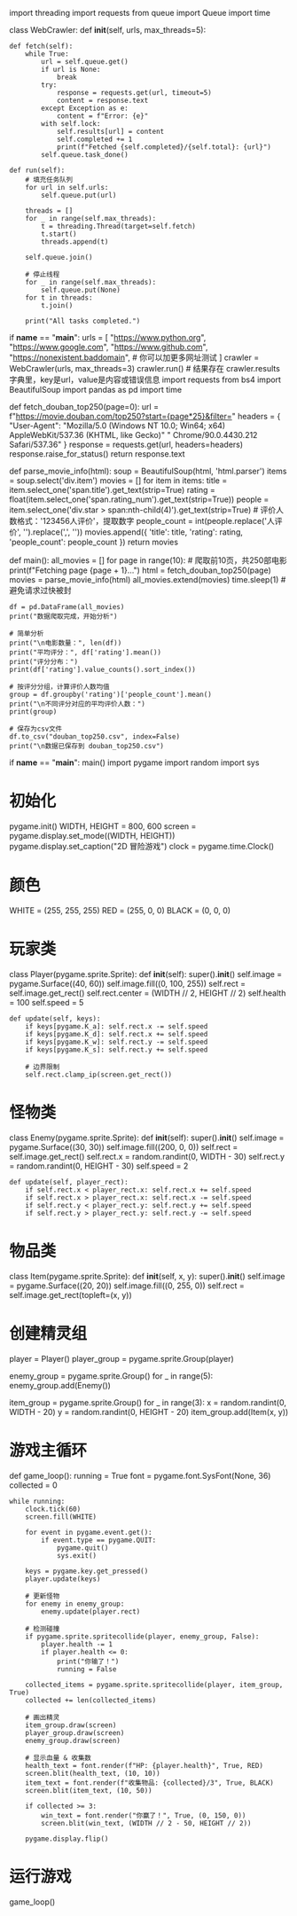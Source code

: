 import threading
import requests
from queue import Queue
import time

class WebCrawler:
    def __init__(self, urls, max_threads=5):
        

    def fetch(self):
        while True:
            url = self.queue.get()
            if url is None:
                break
            try:
                response = requests.get(url, timeout=5)
                content = response.text
            except Exception as e:
                content = f"Error: {e}"
            with self.lock:
                self.results[url] = content
                self.completed += 1
                print(f"Fetched {self.completed}/{self.total}: {url}")
            self.queue.task_done()

    def run(self):
        # 填充任务队列
        for url in self.urls:
            self.queue.put(url)

        threads = []
        for _ in range(self.max_threads):
            t = threading.Thread(target=self.fetch)
            t.start()
            threads.append(t)

        self.queue.join()

        # 停止线程
        for _ in range(self.max_threads):
            self.queue.put(None)
        for t in threads:
            t.join()

        print("All tasks completed.")

if __name__ == "__main__":
    urls = [
        "https://www.python.org",
        "https://www.google.com",
        "https://www.github.com",
        "https://nonexistent.baddomain",
        # 你可以加更多网址测试
    ]
    crawler = WebCrawler(urls, max_threads=3)
    crawler.run()
    # 结果存在 crawler.results 字典里，key是url，value是内容或错误信息
import requests
from bs4 import BeautifulSoup
import pandas as pd
import time

def fetch_douban_top250(page=0):
    url = f"https://movie.douban.com/top250?start={page*25}&filter="
    headers = {
        "User-Agent": "Mozilla/5.0 (Windows NT 10.0; Win64; x64) AppleWebKit/537.36 (KHTML, like Gecko)"
                      " Chrome/90.0.4430.212 Safari/537.36"
    }
    response = requests.get(url, headers=headers)
    response.raise_for_status()
    return response.text

def parse_movie_info(html):
    soup = BeautifulSoup(html, 'html.parser')
    items = soup.select('div.item')
    movies = []
    for item in items:
        title = item.select_one('span.title').get_text(strip=True)
        rating = float(item.select_one('span.rating_num').get_text(strip=True))
        people = item.select_one('div.star > span:nth-child(4)').get_text(strip=True)
        # 评价人数格式：'123456人评价'，提取数字
        people_count = int(people.replace('人评价', '').replace(',', ''))
        movies.append({
            'title': title,
            'rating': rating,
            'people_count': people_count
        })
    return movies

def main():
    all_movies = []
    for page in range(10):  # 爬取前10页，共250部电影
        print(f"Fetching page {page + 1}...")
        html = fetch_douban_top250(page)
        movies = parse_movie_info(html)
        all_movies.extend(movies)
        time.sleep(1)  # 避免请求过快被封

    df = pd.DataFrame(all_movies)
    print("数据爬取完成，开始分析")

    # 简单分析
    print("\n电影数量：", len(df))
    print("平均评分：", df['rating'].mean())
    print("评分分布：")
    print(df['rating'].value_counts().sort_index())

    # 按评分分组，计算评价人数均值
    group = df.groupby('rating')['people_count'].mean()
    print("\n不同评分对应的平均评价人数：")
    print(group)

    # 保存为csv文件
    df.to_csv("douban_top250.csv", index=False)
    print("\n数据已保存到 douban_top250.csv")

if __name__ == "__main__":
    main()
import pygame
import random
import sys

# 初始化
pygame.init()
WIDTH, HEIGHT = 800, 600
screen = pygame.display.set_mode((WIDTH, HEIGHT))
pygame.display.set_caption("2D 冒险游戏")
clock = pygame.time.Clock()

# 颜色
WHITE = (255, 255, 255)
RED = (255, 0, 0)
BLACK = (0, 0, 0)

# 玩家类
class Player(pygame.sprite.Sprite):
    def __init__(self):
        super().__init__()
        self.image = pygame.Surface((40, 60))
        self.image.fill((0, 100, 255))
        self.rect = self.image.get_rect()
        self.rect.center = (WIDTH // 2, HEIGHT // 2)
        self.health = 100
        self.speed = 5

    def update(self, keys):
        if keys[pygame.K_a]: self.rect.x -= self.speed
        if keys[pygame.K_d]: self.rect.x += self.speed
        if keys[pygame.K_w]: self.rect.y -= self.speed
        if keys[pygame.K_s]: self.rect.y += self.speed

        # 边界限制
        self.rect.clamp_ip(screen.get_rect())

# 怪物类
class Enemy(pygame.sprite.Sprite):
    def __init__(self):
        super().__init__()
        self.image = pygame.Surface((30, 30))
        self.image.fill((200, 0, 0))
        self.rect = self.image.get_rect()
        self.rect.x = random.randint(0, WIDTH - 30)
        self.rect.y = random.randint(0, HEIGHT - 30)
        self.speed = 2

    def update(self, player_rect):
        if self.rect.x < player_rect.x: self.rect.x += self.speed
        if self.rect.x > player_rect.x: self.rect.x -= self.speed
        if self.rect.y < player_rect.y: self.rect.y += self.speed
        if self.rect.y > player_rect.y: self.rect.y -= self.speed

# 物品类
class Item(pygame.sprite.Sprite):
    def __init__(self, x, y):
        super().__init__()
        self.image = pygame.Surface((20, 20))
        self.image.fill((0, 255, 0))
        self.rect = self.image.get_rect(topleft=(x, y))

# 创建精灵组
player = Player()
player_group = pygame.sprite.Group(player)

enemy_group = pygame.sprite.Group()
for _ in range(5):
    enemy_group.add(Enemy())

item_group = pygame.sprite.Group()
for _ in range(3):
    x = random.randint(0, WIDTH - 20)
    y = random.randint(0, HEIGHT - 20)
    item_group.add(Item(x, y))

# 游戏主循环
def game_loop():
    running = True
    font = pygame.font.SysFont(None, 36)
    collected = 0

    while running:
        clock.tick(60)
        screen.fill(WHITE)

        for event in pygame.event.get():
            if event.type == pygame.QUIT:
                pygame.quit()
                sys.exit()

        keys = pygame.key.get_pressed()
        player.update(keys)

        # 更新怪物
        for enemy in enemy_group:
            enemy.update(player.rect)

        # 检测碰撞
        if pygame.sprite.spritecollide(player, enemy_group, False):
            player.health -= 1
            if player.health <= 0:
                print("你输了！")
                running = False

        collected_items = pygame.sprite.spritecollide(player, item_group, True)
        collected += len(collected_items)

        # 画出精灵
        item_group.draw(screen)
        player_group.draw(screen)
        enemy_group.draw(screen)

        # 显示血量 & 收集数
        health_text = font.render(f"HP: {player.health}", True, RED)
        screen.blit(health_text, (10, 10))
        item_text = font.render(f"收集物品: {collected}/3", True, BLACK)
        screen.blit(item_text, (10, 50))

        if collected >= 3:
            win_text = font.render("你赢了！", True, (0, 150, 0))
            screen.blit(win_text, (WIDTH // 2 - 50, HEIGHT // 2))

        pygame.display.flip()

# 运行游戏
game_loop()
